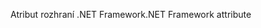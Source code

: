 <span data-ttu-id="15f9f-101">Atribut rozhraní .NET Framework</span><span class="sxs-lookup"><span data-stu-id="15f9f-101">.NET Framework attribute</span></span>